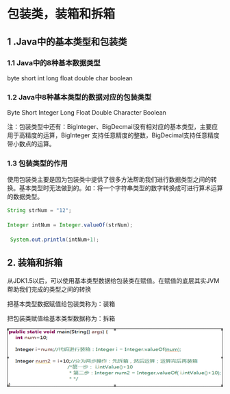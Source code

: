 # 包装类，装箱和拆箱

## 1 .Java中的基本类型和包装类

### 1.1 Java中的8种基本数据类型

byte   short    int       long     float    double    char       boolean

### 1.2 Java中8种基本类型的数据对应的包装类型

Byte   Short    Integer   Long     Float    Double   Character   Boolean

注：包装类型中还有：BigInteger、BigDecmail没有相对应的基本类型，主要应用于高精度的运算，BigInteger 支持任意精度的整数，BigDecimal支持任意精度带小数点的运算。

### 1.3 包装类型的作用

使用包装类主要是因为包装类中提供了很多方法帮助我们进行数据类型之间的转换。基本类型时无法做到的。如：将一个字符串类型的数字转换成可进行算术运算的数据类型。

```java
String strNum = "12";

Integer intNum = Integer.valueOf(strNum);

 System.out.println(intNum+1);
```

## 2. 装箱和拆箱

从JDK1.5以后，可以使用基本类型数据给包装类在赋值。在赋值的底层其实JVM帮助我们完成的类型之间的转换

把基本类型数据赋值给包装类称为：装箱

把包装类赋值给基本类型数据称为：拆箱

![](/assets/zhuangxiang_chaixiang.png)

